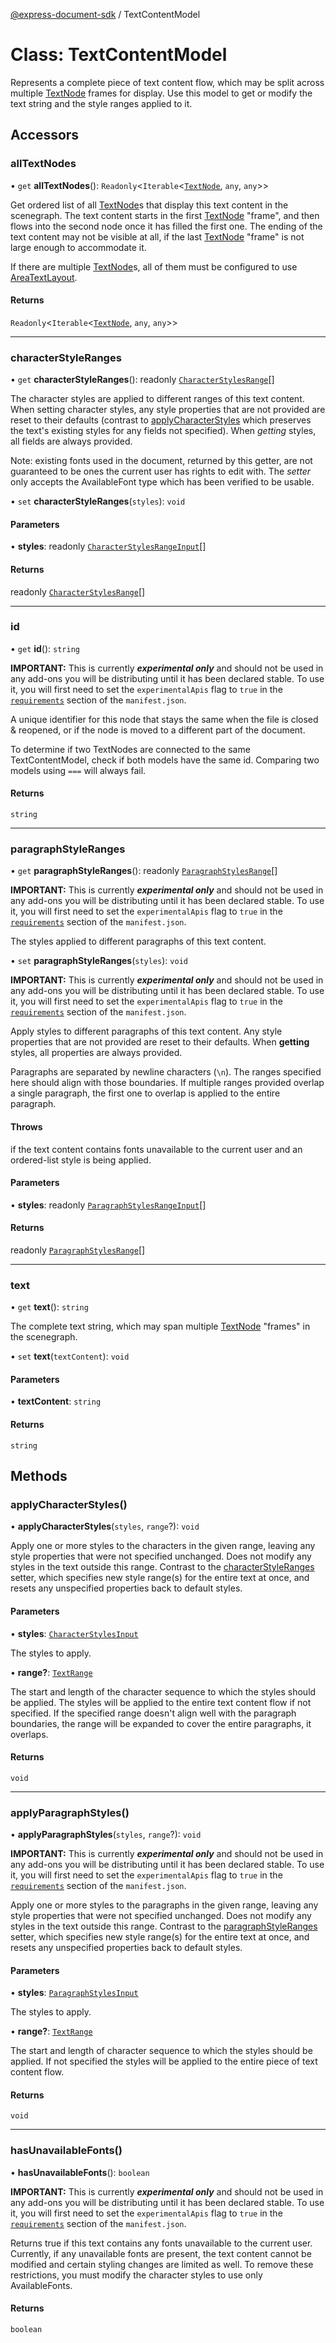 [@express-document-sdk](../overview.md) / TextContentModel

# Class: TextContentModel

Represents a complete piece of text content flow, which may be split across multiple [TextNode](text-node.md) frames for display.
Use this model to get or modify the text string and the style ranges applied to it.

## Accessors

### allTextNodes

• `get` **allTextNodes**(): `Readonly`<`Iterable`<[`TextNode`](text-node.md), `any`, `any`\>\>

Get ordered list of all [TextNode](text-node.md)s that display this text content in the scenegraph. The text content
starts in the first  [TextNode](text-node.md) "frame", and then flows into the second node once it has filled the first one. The ending of the
text content may not be visible at all, if the last [TextNode](text-node.md) "frame" is not large enough to accommodate it.

If there are multiple [TextNode](text-node.md)s, all of them must be configured to use [AreaTextLayout](../interfaces/area-text-layout.md).

#### Returns

`Readonly`<`Iterable`<[`TextNode`](text-node.md), `any`, `any`\>\>

---

### characterStyleRanges

• `get` **characterStyleRanges**(): readonly [`CharacterStylesRange`](../interfaces/character-styles-range.md)[]

The character styles are applied to different ranges of this text content. When setting character styles, any style
properties that are not provided are reset to their defaults (contrast to [applyCharacterStyles](text-content-model.md#applycharacterstyles) which
preserves the text's existing styles for any fields not specified). When *getting* styles, all fields are always
provided.

Note: existing fonts used in the document, returned by this getter, are not guaranteed to be ones the current user
has rights to edit with. The *setter* only accepts the AvailableFont type which has been verified to be usable.

• `set` **characterStyleRanges**(`styles`): `void`

#### Parameters

• **styles**: readonly [`CharacterStylesRangeInput`](../interfaces/character-styles-range-input.md)[]

#### Returns

readonly [`CharacterStylesRange`](../interfaces/character-styles-range.md)[]

---

### id

• `get` **id**(): `string`

<InlineAlert slots="text" variant="warning"/>

**IMPORTANT:** This is currently ***experimental only*** and should not be used in any add-ons you will be distributing until it has been declared stable. To use it, you will first need to set the `experimentalApis` flag to `true` in the [`requirements`](../../../manifest/index.md#requirements) section of the `manifest.json`.

A unique identifier for this node that stays the same when the file is closed & reopened, or if the node is
moved to a different part of the document.

To determine if two TextNodes are connected to the same TextContentModel,
check if both models have the same id.
Comparing two models using `===` will always fail.

#### Returns

`string`

---

### paragraphStyleRanges

• `get` **paragraphStyleRanges**(): readonly [`ParagraphStylesRange`](../interfaces/paragraph-styles-range.md)[]

<InlineAlert slots="text" variant="warning"/>

**IMPORTANT:** This is currently ***experimental only*** and should not be used in any add-ons you will be distributing until it has been declared stable. To use it, you will first need to set the `experimentalApis` flag to `true` in the [`requirements`](../../../manifest/index.md#requirements) section of the `manifest.json`.

The styles applied to different paragraphs of this text content.

• `set` **paragraphStyleRanges**(`styles`): `void`

<InlineAlert slots="text" variant="warning"/>

**IMPORTANT:** This is currently ***experimental only*** and should not be used in any add-ons you will be distributing until it has been declared stable. To use it, you will first need to set the `experimentalApis` flag to `true` in the [`requirements`](../../../manifest/index.md#requirements) section of the `manifest.json`.

Apply styles to different paragraphs of this text content. Any style properties that are not provided are reset to their defaults.
When **getting** styles, all properties are always provided.

Paragraphs are separated by newline characters (`\n`). The ranges specified here should align with
those boundaries. If multiple ranges provided overlap a single paragraph, the first one to overlap is applied to the
entire paragraph.

#### Throws

if the text content contains fonts unavailable to the current user and an ordered-list style is being applied.

#### Parameters

• **styles**: readonly [`ParagraphStylesRangeInput`](../interfaces/paragraph-styles-range-input.md)[]

#### Returns

readonly [`ParagraphStylesRange`](../interfaces/paragraph-styles-range.md)[]

---

### text

• `get` **text**(): `string`

The complete text string, which may span multiple [TextNode](text-node.md) "frames" in the scenegraph.

• `set` **text**(`textContent`): `void`

#### Parameters

• **textContent**: `string`

#### Returns

`string`

## Methods

### applyCharacterStyles()

• **applyCharacterStyles**(`styles`, `range`?): `void`

Apply one or more styles to the characters in the given range, leaving any style properties that were not specified
unchanged. Does not modify any styles in the text outside this range. Contrast to the [characterStyleRanges](text-content-model.md#characterstyleranges)
setter, which specifies new style range(s) for the entire text at once, and resets any unspecified properties back to
default styles.

#### Parameters

• **styles**: [`CharacterStylesInput`](../interfaces/character-styles-input.md)

The styles to apply.

• **range?**: [`TextRange`](../interfaces/text-range.md)

The start and length of the character sequence to which the styles should be applied.
The styles will be applied to the entire text content flow if not specified.
If the specified range doesn't align well with the paragraph boundaries, the range will be expanded to cover the
entire paragraphs, it overlaps.

#### Returns

`void`

---

### applyParagraphStyles()

• **applyParagraphStyles**(`styles`, `range`?): `void`

<InlineAlert slots="text" variant="warning"/>

**IMPORTANT:** This is currently ***experimental only*** and should not be used in any add-ons you will be distributing until it has been declared stable. To use it, you will first need to set the `experimentalApis` flag to `true` in the [`requirements`](../../../manifest/index.md#requirements) section of the `manifest.json`.

Apply one or more styles to the paragraphs in the given range, leaving any style properties that were not specified
unchanged. Does not modify any styles in the text outside this range. Contrast to the [paragraphStyleRanges](text-content-model.md#paragraphstyleranges)
setter, which specifies new style range(s) for the entire text at once, and resets any unspecified properties back to
default styles.

#### Parameters

• **styles**: [`ParagraphStylesInput`](../interfaces/paragraph-styles-input.md)

The styles to apply.

• **range?**: [`TextRange`](../interfaces/text-range.md)

The start and length of character sequence to which the styles should be applied.
If not specified the styles will be applied to the entire piece of text content flow.

#### Returns

`void`

---

### hasUnavailableFonts()

• **hasUnavailableFonts**(): `boolean`

<InlineAlert slots="text" variant="warning"/>

**IMPORTANT:** This is currently ***experimental only*** and should not be used in any add-ons you will be distributing until it has been declared stable. To use it, you will first need to set the `experimentalApis` flag to `true` in the [`requirements`](../../../manifest/index.md#requirements) section of the `manifest.json`.

Returns true if this text contains any fonts unavailable to the current user.
Currently, if any unavailable fonts are present, the text content cannot be modified and
certain styling changes are limited as well. To remove these restrictions, you must modify
the character styles to use only AvailableFonts.

#### Returns

`boolean`
